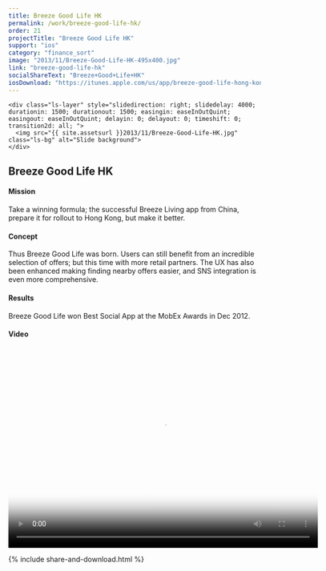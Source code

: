 ```yaml
---
title: Breeze Good Life HK
permalink: /work/breeze-good-life-hk/
order: 21
projectTitle: "Breeze Good Life HK"
support: "ios"
category: "finance_sort"
image: "2013/11/Breeze-Good-Life-HK-495x400.jpg"
link: "breeze-good-life-hk"
socialShareText: "Breeze+Good+Life+HK"
iosDownload: "https://itunes.apple.com/us/app/breeze-good-life-hong-kong/id507036219?mt=8"
---
```

<div class="avia-layerslider solid_bottom_border">
  <div id="layerslider_1" class="ls-wp-container">

    <div class="ls-layer" style="slidedirection: right; slidedelay: 4000; durationin: 1500; durationout: 1500; easingin: easeInOutQuint; easingout: easeInOutQuint; delayin: 0; delayout: 0; timeshift: 0; transition2d: all; ">
      <img src="{{ site.assetsurl }}2013/11/Breeze-Good-Life-HK.jpg" class="ls-bg" alt="Slide background">
    </div>
  </div>
</div>

<div class="wrapper content project-detail" markdown="1">
  <h2 class="content-h2 with-bottom-line">Breeze Good Life HK</h2>

#### Mission

Take a winning formula; the successful Breeze Living app from China, prepare it for rollout to Hong Kong, but make it better.

#### Concept

Thus Breeze Good Life was born. Users can still benefit from an incredible selection of offers; but this time with more retail partners. The UX has also been enhanced making finding nearby offers easier, and SNS integration is even more comprehensive.

#### Results

Breeze Good Life won Best Social App at the MobEx Awards in Dec 2012.

#### Video

<link href="http://vjs.zencdn.net/4.4/video-js.css" rel="stylesheet" />
<script type="text/javascript" src="http://vjs.zencdn.net/4.4/video.js"></script>
<video class="video-js vjs-default-skin" controls="controls" preload="auto" width="618" height="400" poster="{{ site.assetsurl }}2014/05/Goodlifethumbnail.jpg" data-setup="{}">
  <source src="{{ site.assetsurl }}videos/SCB_HK.mp4" type="video/mp4" ></source>
  <source src="{{ site.assetsurl }}videos/SCB_HK.webm" type="video/webm" ></source>
  <source src="{{ site.assetsurl }}videos/SCB_HK.ogv" type="video/ogg" ></source>
</video>

</div>

{% include share-and-download.html %}

<script>
$(document).ready(function() {
  if (typeof $.fn.layerSlider == "undefined") {
    lsShowNotice('layerslider_1','jquery');
  }
  else if (typeof $.transit == "undefined" || typeof $.transit.modifiedForLayerSlider == "undefined") {
    lsShowNotice('layerslider_1', 'transit');
  }
  else
  {
    $("#layerslider_1").layerSlider({
      width : '1440px',
      height : '650px',
      responsive : true,
      responsiveUnder : 0,
      sublayerContainer : 0,
      autoStart : true,
      pauseOnHover : true,
      firstLayer : 1,
      animateFirstLayer : true,
      randomSlideshow : false,
      twoWaySlideshow : true,
      loops : 0,
      forceLoopNum : true,
      autoPlayVideos : true,
      autoPauseSlideshow : 'auto',
      youtubePreview : 'maxresdefault.jpg',
      keybNav : true,
      touchNav : true,
      skin : 'fullwidth',
      skinsPath : '../../css/LayerSlider/skins/',
      globalBGColor : 'transparent',
      navPrevNext : true,
      navStartStop : true,
      navButtons : true,
      hoverPrevNext : true,
      hoverBottomNav : false,
      showBarTimer : false,
      showCircleTimer : true,
      thumbnailNavigation : 'hover',
      tnWidth : 100,
      tnHeight : 60,
      tnContainerWidth : '60%',
      tnActiveOpacity : 35,
      tnInactiveOpacity : 100,
      imgPreload : true,
      yourLogo : false,
      yourLogoStyle : 'left: 10px; top: 10px;',
      yourLogoLink : false,
      yourLogoTarget : '_self',
      cbInit : function(element) { },
      cbStart : function(data) { },
      cbStop : function(data) { },
      cbPause : function(data) { },
      cbAnimStart : function(data) { },
      cbAnimStop : function(data) { },
      cbPrev : function(data) { },
      cbNext : function(data) { }
    });
  }
});
</script>
